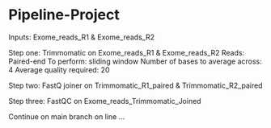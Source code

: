 # Pipeline-Project
Inputs: Exome_reads_R1 & Exome_reads_R2

Step one: Trimmomatic on Exome_reads_R1 & Exome_reads_R2
          Reads: Paired-end
          To perform: sliding window
          Number of bases to average across: 4
          Average quality required: 20

Step two: FastQ joiner on Trimmomatic_R1_paired & Trimmomatic_R2_paired

Step three: FastQC on Exome_reads_Trimmomatic_Joined

Continue on main branch on line ...
